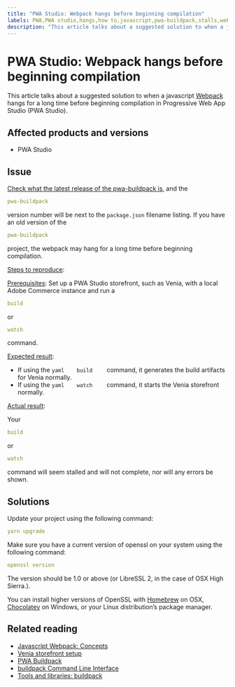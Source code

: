 ```yaml
---
title: "PWA Studio: Webpack hangs before beginning compilation"
labels: PWA,PWA studio,hangs,how to,javascript,pwa-buildpack,stalls,webpack,PWA for Adobe Commerce
description: "This article talks about a suggested solution to when a javascript [Webpack](https://magento.github.io/pwa-studio/technologies/tools-libraries/#webpack) hangs for a long time before beginning compilation in Progressive Web App Studio (PWA Studio)."
---
```


# PWA Studio: Webpack hangs before beginning compilation

This article talks about a suggested solution to when a javascript [Webpack](https://magento.github.io/pwa-studio/technologies/tools-libraries/#webpack) hangs for a long time before beginning compilation in Progressive Web App Studio (PWA Studio).

## Affected products and versions

* PWA Studio

## Issue

[Check what the latest release of the pwa-buildpack is](https://github.com/magento/pwa-studio/tree/master/packages/pwa-buildpack), and the

```yaml
pwa-buildpack
```

version number will be next to the `package.json` filename listing. If you have an old version of the

```yaml
pwa-buildpack
```

project, the webpack may hang for a long time before beginning compilation.

<u>Steps to reproduce</u>:

<u>Prerequisites</u>: Set up a PWA Studio storefront, such as Venia, with a local Adobe Commerce instance and run a

```yaml
build
```

or

```yaml
watch
```

command.

<u>Expected result</u>:

* If using the    ```yaml    build    ```    command, it generates the build artifacts for Venia normally.
* If using the    ```yaml    watch    ```    command, it starts the Venia storefront normally.

<u>Actual result</u>:

Your

```yaml
build
```

or

```yaml
watch
```

command will seem stalled and will not complete, nor will any errors be shown.

## Solutions

Update your project using the following command:

```yaml
yarn upgrade
```

Make sure you have a current version of openssl on your system using the following command:

```yaml
openssl version
```

The version should be 1.0 or above (or LibreSSL 2, in the case of OSX High Sierra.).

You can install higher versions of OpenSSL with [Homebrew](https://brew.sh/) on OSX, [Chocolatey](https://chocolatey.org/) on Windows, or your Linux distribution’s package manager.

## Related reading

* [Javascript Webpack: Concepts](https://webpack.js.org/concepts/)
* [Venia storefront setup](https://magento.github.io/pwa-studio/venia-pwa-concept/setup/)
* [PWA Buildpack](https://magento.github.io/pwa-studio/pwa-buildpack/)
* [buildpack Command Line Interface](https://magento.github.io/pwa-studio/pwa-buildpack/reference/buildpack-cli/)
* [Tools and libraries: buildpack](https://magento.github.io/pwa-studio/technologies/tools-libraries/#webpack)